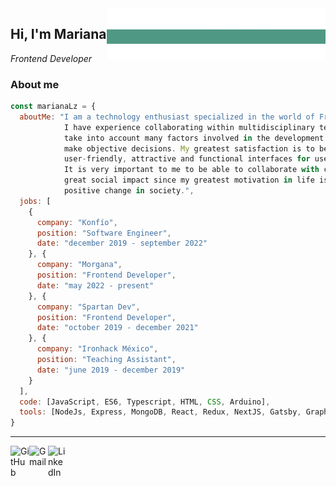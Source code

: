 <img align="right" width="350" src="https://github.com/marianaLz/marianaLz/blob/master/ezgif.com-gif-maker.gif" />

## Hi, I'm Mariana
*Frontend Developer*
### About me
```javascript
const marianaLz = {
  aboutMe: "I am a technology enthusiast specialized in the world of Frontend Web Development. 
            I have experience collaborating within multidisciplinary teams, which allows me to 
            take into account many factors involved in the development to propose solutions and 
            make objective decisions. My greatest satisfaction is to be able to create 
            user-friendly, attractive and functional interfaces for users.
            It is very important to me to be able to collaborate with companies that generate 
            great social impact since my greatest motivation in life is to contribute to a 
            positive change in society.",
  jobs: [
    {
      company: "Konfío",
      position: "Software Engineer",
      date: "december 2019 - september 2022"
    }, {
      company: "Morgana",
      position: "Frontend Developer",
      date: "may 2022 - present"
    }, {
      company: "Spartan Dev",
      position: "Frontend Developer",
      date: "october 2019 - december 2021"
    }, {
      company: "Ironhack México",
      position: "Teaching Assistant",
      date: "june 2019 - december 2019"
    }
  ],
  code: [JavaScript, ES6, Typescript, HTML, CSS, Arduino],
  tools: [NodeJs, Express, MongoDB, React, Redux, NextJS, Gatsby, GraphQL, Git, Jest, TestingLibrary]
}
```
___
<a href="https://github.com/marianaLz">
  <img align="left" alt="GitHub" width="30px" src="https://img.icons8.com/fluent/48/000000/github.png"/>
</a>
<a href="mailto:marianaglp15@gmail.com">
  <img align="left" alt="Gmail" width="30px" src="https://img.icons8.com/fluent/48/000000/gmail.png"/>
</a>
<a href="https://www.linkedin.com/in/marianalz">
  <img align="left" alt="LinkedIn" width="30px" src="https://img.icons8.com/color/48/000000/linkedin.png" />
</a>
